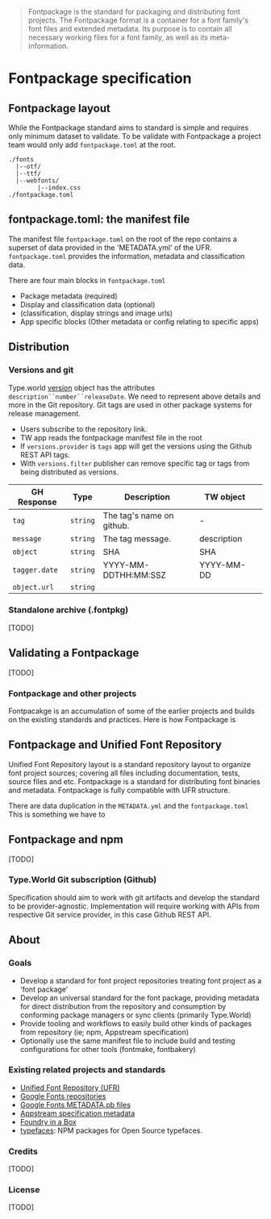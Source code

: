 > Fontpackage is the standard for packaging and distributing font projects. The Fontpackage format is a container for a font family's font files and extended metadata. Its purpose is to contain all necessary working files for a font family, as well as its meta-information.

# Fontpackage specification

## Fontpackage layout

While the Fontpackage standard aims to  standard is simple and requires only minimum dataset to validate. To be validate with Fontpackage a project team would only add `fontpackage.toml` at the root.  

```
./fonts
  |--otf/
  |--ttf/
  |--webfonts/
        |--index.css
./fontpackage.toml
```

## fontpackage.toml: the manifest file

The manifest file `fontpackage.toml` on the root of the repo contains a superset of data provided in the 'METADATA.yml' of the UFR. `fontpackage.toml`  provides the information, metadata and classification data.

There are four main blocks in `fontpackage.toml`
- Package metadata (required)
- Display and classification data (optional)
- (classification, display strings and image urls)
- App specific blocks (Other metadata or config relating to specific apps)

## Distribution

### Versions and git
Type.world [version](https://github.com/typeWorld/api/tree/master/Python/Lib/typeWorld#class-version) object has the attributes `description``number``releaseDate`. We need to represent above details and more in the Git repository. Git tags are used in other package systems for release management.

- Users subscribe to the repository link.
- TW app reads the fontpackage manifest file in the root
- If `versions.provider` is `tags` app will get the versions using the Github REST API tags.
- With `versions.filter` publisher can remove specific tag or tags from being distributed as versions.

|  GH Response  | Type      | Description               |  TW object      |   |
|---            | ---       |---                        |---              |---|
| `tag`         |  `string` | The tag's name on github. | -               |   |
| `message`     |  `string` | The tag message.          | description     |   |
| `object`      |  `string` | SHA                       | SHA             |   |
| `tagger.date` |  `string` | YYYY-MM-DDTHH:MM:SSZ      | YYYY-MM-DD      |   |
| `object.url`  |  `string` |                           | <URL to source> |   |

### Standalone archive (.fontpkg)
[TODO]


## Validating a Fontpackage
[TODO]

### Fontpackage and other projects
Fontpacakge is an accumulation of some of the earlier projects and builds on the existing standards and practices. Here is how Fontpackage is

## Fontpackage and Unified Font Repository
Unified Font Repository layout is a standard repository layout to organize font project sources; covering all files including documentation, tests, source files and etc. Fontpackage is a standard for distributing font binaries and metadata. Fontpackage is fully compatible with UFR structure.

There are data duplication in the `METADATA.yml` and the `fontpackage.toml` This is something we have to

## Fontpackage and npm
[TODO]

### Type.World Git subscription (Github)
Specification should aim to work with git artifacts and develop the standard to be provider-agnostic. Implementation will require working with APIs from respective Git service provider, in this case Github REST API.

## About

### Goals
- Develop a standard for font project repositories treating font project as a ‘font package’
- Develop an universal standard for the font package, providing metadata for direct distribution from the repository and consumption by conforming package managers or sync clients (primarily Type.World)
- Provide tooling and workflows to easily build other kinds of packages from repository (ie; npm, Appstream specification)
- Optionally use the same manifest file to include build and testing configurations for other tools (fontmake, fontbakery)

### Existing related projects and standards
- [Unified Font Repository (UFR)](https://github.com/unified-font-repository/Unified-Font-Repository)
- [Google Fonts repositories](https://github.com/googlefonts/Inconsolata)
- [Google Fonts METADATA.pb files ](https://github.com/googlefonts/Inconsolata/blob/master/METADATA.pb)
- [Appstream specification metadata](https://github.com/unified-font-repository/Unified-Font-Repository/issues/25)
- [Foundry in a Box](https://gitlab.com/foundry-in-a-box/fib)
- [typefaces](https://github.com/KyleAMathews/typefaces): NPM packages for Open Source typefaces.

### Credits
[TODO]

### License
[TODO]
